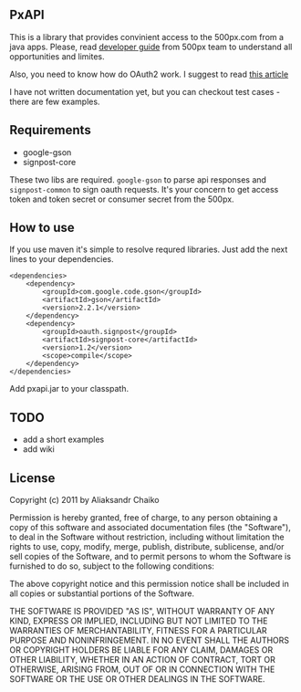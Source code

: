 ## PxAPI
This is a library that provides convinient access to the 500px.com from a java apps.
Please, read [developer guide](http://developers.500px.com) from 500px team to understand all opportunities and limites.

Also, you need to know how do OAuth2 work. I suggest to read [this article](http://hueniverse.com/oauth/)

I have not written documentation yet, but you can checkout test cases - there are few examples.

## Requirements
 - google-gson
 - signpost-core

These two libs are required. `google-gson` to parse api responses and `signpost-common` to sign oauth requests.
It's your concern to get access token and token secret or consumer secret from the 500px.

## How to use
If you use maven it's simple to resolve requred libraries. Just add the next lines to your dependencies.

	<dependencies>
		<dependency>
			<groupId>com.google.code.gson</groupId>
			<artifactId>gson</artifactId>
			<version>2.2.1</version>
		</dependency>
		<dependency>
			<groupId>oauth.signpost</groupId>
			<artifactId>signpost-core</artifactId>
			<version>1.2</version>
			<scope>compile</scope>
		</dependency>
	</dependencies>

Add pxapi.jar to your classpath.

## TODO
 - add a short examples 
 - add wiki

## License
Copyright (c) 2011 by Aliaksandr Chaiko

Permission is hereby granted, free of charge, to any person obtaining a copy of this software and associated documentation files (the "Software"), to deal in the Software without restriction, including without limitation the rights to use, copy, modify, merge, publish, distribute, sublicense, and/or sell copies of the Software, and to permit persons to whom the Software is furnished to do so, subject to the following conditions:

The above copyright notice and this permission notice shall be included in all copies or substantial portions of the Software.

THE SOFTWARE IS PROVIDED "AS IS", WITHOUT WARRANTY OF ANY KIND, EXPRESS OR IMPLIED, INCLUDING BUT NOT LIMITED TO THE WARRANTIES OF MERCHANTABILITY, FITNESS FOR A PARTICULAR PURPOSE AND NONINFRINGEMENT. IN NO EVENT SHALL THE AUTHORS OR COPYRIGHT HOLDERS BE LIABLE FOR ANY CLAIM, DAMAGES OR OTHER LIABILITY, WHETHER IN AN ACTION OF CONTRACT, TORT OR OTHERWISE, ARISING FROM, OUT OF OR IN CONNECTION WITH THE SOFTWARE OR THE USE OR OTHER DEALINGS IN THE SOFTWARE.
